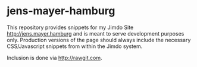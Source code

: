 # jens-mayer-hamburg

This repository provides snippets for my Jimdo Site http://jens.mayer.hamburg and is meant to serve development purposes only. Production versions of the page should always include the necessary CSS/Javascript snippets from within the Jimdo system.

Inclusion is done via http://rawgit.com.
